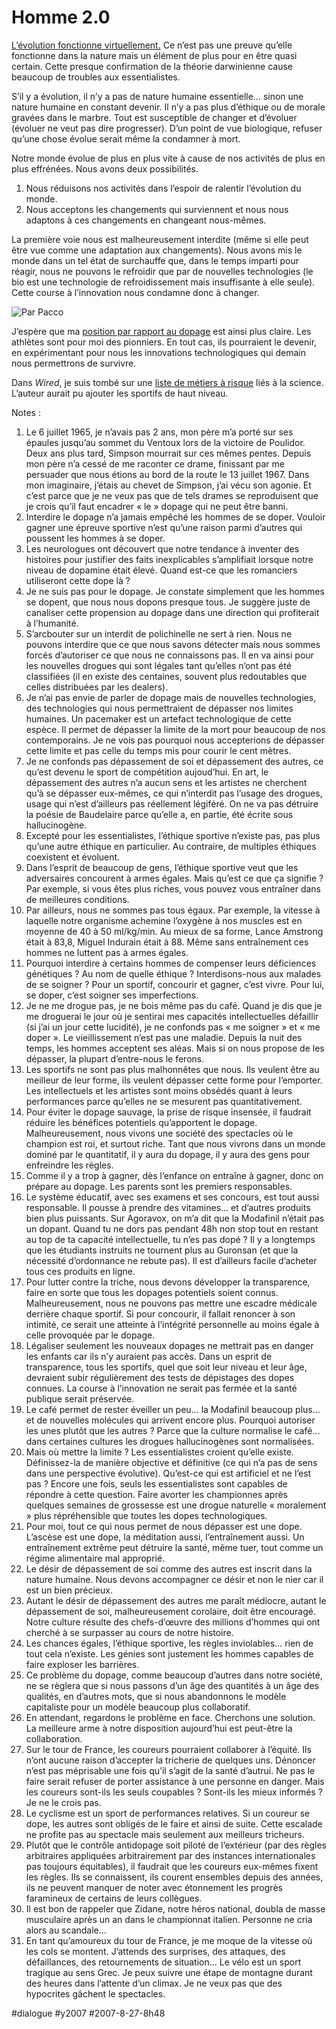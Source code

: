 # Homme 2.0

[L’évolution fonctionne virtuellement.](le-retour-des-mythes.md) Ce n’est pas une preuve qu’elle fonctionne dans la nature mais un élément de plus pour en être quasi certain. Cette presque confirmation de la théorie darwinienne cause beaucoup de troubles aux essentialistes.

S’il y a évolution, il n’y a pas de nature humaine essentielle… sinon une nature humaine en constant devenir. Il n’y a pas plus d’éthique ou de morale gravées dans le marbre. Tout est susceptible de changer et d’évoluer (évoluer ne veut pas dire progresser). D’un point de vue biologique, refuser qu’une chose évolue serait même la condamner à mort.

Notre monde évolue de plus en plus vite à cause de nos activités de plus en plus effrénées. Nous avons deux possibilités.

1. Nous réduisons nos activités dans l’espoir de ralentir l’évolution du monde.
2. Nous acceptons les changements qui surviennent et nous nous adaptons à ces changements en changeant nous-mêmes.

La première voie nous est malheureusement interdite (même si elle peut être vue comme une adaptation aux changements). Nous avons mis le monde dans un tel état de surchauffe que, dans le temps imparti pour réagir, nous ne pouvons le refroidir que par de nouvelles technologies (le bio est une technologie de refroidissement mais insuffisante à elle seule). Cette course à l’innovation nous condamne donc à changer.

![Par Pacco](_i/20070827pacco.gif)

J’espère que ma [position par rapport au dopage](../7/le-dopage-controle.md) est ainsi plus claire. Les athlètes sont pour moi des pionniers. En tout cas, ils pourraient le devenir, en expérimentant pour nous les innovations technologiques qui demain nous permettrons de survivre.

Dans *Wired*, je suis tombé sur une [liste de métiers à risque](http://www.wired.com/science/discoveries/magazine/15-08/st_sciencejobs) liés à la science. L’auteur aurait pu ajouter les sportifs de haut niveau.

Notes :

1. Le 6 juillet 1965, je n’avais pas 2 ans, mon père m’a porté sur ses épaules jusqu’au sommet du Ventoux lors de la victoire de Poulidor. Deux ans plus tard, Simpson mourrait sur ces mêmes pentes. Depuis mon père n’a cessé de me raconter ce drame, finissant par me persuader que nous étions au bord de la route le 13 juillet 1967. Dans mon imaginaire, j’étais au chevet de Simpson, j’ai vécu son agonie. Et c’est parce que je ne veux pas que de tels drames se reproduisent que je crois qu’il faut encadrer « le » dopage qui ne peut être banni.
2. Interdire le dopage n’a jamais empêché les hommes de se doper. Vouloir gagner une épreuve sportive n’est qu’une raison parmi d’autres qui poussent les hommes à se doper.
3. Les neurologues ont découvert que notre tendance à inventer des histoires pour justifier des faits inexplicables s’amplifiait lorsque notre niveau de dopamine était élevé. Quand est-ce que les romanciers utiliseront cette dope là ?
4. Je ne suis pas pour le dopage. Je constate simplement que les hommes se dopent, que nous nous dopons presque tous. Je suggère juste de canaliser cette propension au dopage dans une direction qui profiterait à l’humanité.
5. S’arcbouter sur un interdit de polichinelle ne sert à rien. Nous ne pouvons interdire que ce que nous savons détecter mais nous sommes forcés d’autoriser ce que nous ne connaissons pas. Il en va ainsi pour les nouvelles drogues qui sont légales tant qu’elles n’ont pas été classifiées (il en existe des centaines, souvent plus redoutables que celles distribuées par les dealers).
6. Je n’ai pas envie de parler de dopage mais de nouvelles technologies, des technologies qui nous permettraient de dépasser nos limites humaines. Un pacemaker est un artefact technologique de cette espèce. Il permet de dépasser la limite de la mort pour beaucoup de nos contemporains. Je ne vois pas pourquoi nous accepterions de dépasser cette limite et pas celle du temps mis pour courir le cent mètres.
7. Je ne confonds pas dépassement de soi et dépassement des autres, ce qu’est devenu le sport de compétition aujoud’hui. En art, le dépassement des autres n’a aucun sens et les artistes ne cherchent qu’à se dépasser eux-mêmes, ce qui n’interdit pas l’usage des drogues, usage qui n’est d’ailleurs pas réellement légiféré. On ne va pas détruire la poésie de Baudelaire parce qu’elle a, en partie, été écrite sous hallucinogène.
8. Excepté pour les essentialistes, l’éthique sportive n’existe pas, pas plus qu’une autre éthique en particulier. Au contraire, de multiples éthiques coexistent et évoluent.
9. Dans l’esprit de beaucoup de gens, l’éthique sportive veut que les adversaires concourent à armes égales. Mais qu’est ce que ça signifie ? Par exemple, si vous êtes plus riches, vous pouvez vous entraîner dans de meilleures conditions.
10. Par ailleurs, nous ne sommes pas tous égaux. Par exemple, la vitesse à laquelle notre organisme achemine l’oxygène à nos muscles est en moyenne de 40 à 50 ml/kg/min. Au mieux de sa forme, Lance Amstrong était à 83,8, Miguel Indurain était à 88. Même sans entraînement ces hommes ne luttent pas à armes égales.
11. Pourquoi interdire à certains hommes de compenser leurs déficiences génétiques ? Au nom de quelle éthique ? Interdisons-nous aux malades de se soigner ? Pour un sportif, concourir et gagner, c’est vivre. Pour lui, se doper, c’est soigner ses imperfections.
12. Je ne me drogue pas, je ne bois même pas du café. Quand je dis que je me droguerai le jour où je sentirai mes capacités intellectuelles défaillir (si j’ai un jour cette lucidité), je ne confonds pas « me soigner » et « me doper ». Le vieillissement n’est pas une maladie. Depuis la nuit des temps, les hommes acceptent ses aléas. Mais si on nous propose de les dépasser, la plupart d’entre-nous le ferons.
13. Les sportifs ne sont pas plus malhonnêtes que nous. Ils veulent être au meilleur de leur forme, ils veulent dépasser cette forme pour l’emporter. Les intellectuels et les artistes sont moins obsédés quant à leurs performances parce qu’elles ne se mesurent pas quantitativement.
14. Pour éviter le dopage sauvage, la prise de risque insensée, il faudrait réduire les bénéfices potentiels qu’apportent le dopage. Malheureusement, nous vivons une société des spectacles où le champion est roi, et surtout riche. Tant que nous vivrons dans un monde dominé par le quantitatif, il y aura du dopage, il y aura des gens pour enfreindre les règles.
15. Comme il y a trop à gagner, dès l’enfance on entraîne à gagner, donc on prépare au dopage. Les parents sont les premiers responsables.
16. Le système éducatif, avec ses examens et ses concours, est tout aussi responsable. Il pousse à prendre des vitamines… et d’autres produits bien plus puissants. Sur Agoravox, on m’a dit que la Modafinil n’était pas un dopant. Quand tu ne dors pas pendant 48h non stop tout en restant au top de ta capacité intellectuelle, tu n’es pas dopé ? Il y a longtemps que les étudiants instruits ne tournent plus au Guronsan (et que la nécessité d’ordonnance ne rebute pas). Il est d’ailleurs facile d’acheter tous ces produits en ligne.
17. Pour lutter contre la triche, nous devons développer la transparence, faire en sorte que tous les dopages potentiels soient connus. Malheureusement, nous ne pouvons pas mettre une escadre médicale derrière chaque sportif. Si pour concourir, il fallait renoncer à son intimité, ce serait une atteinte à l’intégrité personnelle au moins égale à celle provoquée par le dopage.
18. Légaliser seulement les nouveaux dopages ne mettrait pas en danger les enfants car ils n’y auraient pas accès. Dans un esprit de transparence, tous les sportifs, quel que soit leur niveau et leur âge, devraient subir régulièrement des tests de dépistages des dopes connues. La course à l’innovation ne serait pas fermée et la santé publique serait préservée.
19. Le café permet de rester éveiller un peu… la Modafinil beaucoup plus… et de nouvelles molécules qui arrivent encore plus. Pourquoi autoriser les unes plutôt que les autres ? Parce que la culture normalise le café… dans certaines cultures les drogues hallucinogènes sont normalisées.
20. Mais où mettre la limite ? Les essentialistes croient qu’elle existe. Définissez-la de manière objective et définitive (ce qui n’a pas de sens dans une perspective évolutive). Qu’est-ce qui est artificiel et ne l’est pas ? Encore une fois, seuls les essentialistes sont capables de répondre à cette question. Faire avorter les championnes après quelques semaines de grossesse est une drogue naturelle « moralement » plus répréhensible que toutes les dopes technologiques.
21. Pour moi, tout ce qui nous permet de nous dépasser est une dope. L’ascèse est une dope, la méditation aussi, l’entraînement aussi. Un entraînement extrême peut détruire la santé, même tuer, tout comme un régime alimentaire mal approprié.
22. Le désir de dépassement de soi comme des autres est inscrit dans la nature humaine. Nous devons accompagner ce désir et non le nier car il est un bien précieux.
23. Autant le désir de dépassement des autres me paraît médiocre, autant le dépassement de soi, malheureusement corolaire, doit être encouragé. Notre culture résulte des chefs-d’œuvre des millions d’hommes qui ont cherché à se surpasser au cours de notre histoire.
24. Les chances égales, l’éthique sportive, les règles inviolables… rien de tout cela n’existe. Les génies sont justement les hommes capables de faire exploser les barrières.
25. Ce problème du dopage, comme beaucoup d’autres dans notre société, ne se règlera que si nous passons d’un âge des quantités à un âge des qualités, en d’autres mots, que si nous abandonnons le modèle capitaliste pour un modèle beaucoup plus collaboratif.
26. En attendant, regardons le problème en face. Cherchons une solution. La meilleure arme à notre disposition aujourd’hui est peut-être la collaboration.
27. Sur le tour de France, les coureurs pourraient collaborer à l’équité. Ils n’ont aucune raison d’accepter la tricherie de quelques uns. Dénoncer n’est pas méprisable une fois qu’il s’agit de la santé d’autrui. Ne pas le faire serait refuser de porter assistance à une personne en danger. Mais les coureurs sont-ils les seuls coupables ? Sont-ils les mieux informés ? Je ne le crois pas.
28. Le cyclisme est un sport de performances relatives. Si un coureur se dope, les autres sont obligés de le faire et ainsi de suite. Cette escalade ne profite pas au spectacle mais seulement aux meilleurs tricheurs.
29. Plutôt que le contrôle antidopage soit piloté de l’extérieur (par des règles arbitraires appliquées arbitrairement par des instances internationales pas toujours équitables), il faudrait que les coureurs eux-mêmes fixent les règles. Ils se connaissent, ils courent ensembles depuis des années, ils ne peuvent manquer de noter avec étonnement les progrès faramineux de certains de leurs collègues.
30. Il est bon de rappeler que Zidane, notre héros national, doubla de masse musculaire après un an dans le championnat italien. Personne ne cria alors au scandale...
31. En tant qu’amoureux du tour de France, je me moque de la vitesse où les cols se montent. J’attends des surprises, des attaques, des défaillances, des retournements de situation… Le vélo est un sport tragique au sens Grec. Je peux suivre une étape de montagne durant des heures dans l’attente d’un climax. Je ne veux pas que des hypocrites gâchent le spectacles.


#dialogue #y2007 #2007-8-27-8h48
